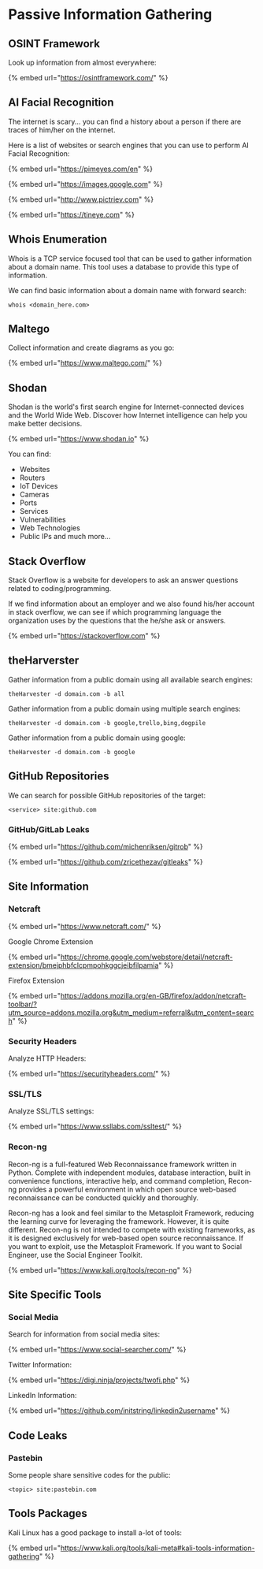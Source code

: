 # Passive Information Gathering

## OSINT Framework

Look up information from almost everywhere:

{% embed url="https://osintframework.com/" %}

## AI Facial Recognition

The internet is scary... you can find a history about a person if there are traces of him/her on the internet.&#x20;

Here is a list of websites or search engines that you can use to perform AI Facial Recognition:

{% embed url="https://pimeyes.com/en" %}

{% embed url="https://images.google.com" %}

{% embed url="http://www.pictriev.com" %}

{% embed url="https://tineye.com" %}

## Whois Enumeration

Whois is a TCP service focused tool that can be used to gather information about a domain name. This tool uses a database to provide this type of information.&#x20;

We can find basic information about a domain name with forward search:

```
whois <domain_here.com>
```

## Maltego

Collect information and create diagrams as you go:

{% embed url="https://www.maltego.com/" %}

## Shodan

Shodan is the world's first search engine for Internet-connected devices and the World Wide Web. Discover how Internet intelligence can help you make better decisions.

{% embed url="https://www.shodan.io" %}

You can find:

* Websites
* Routers
* IoT Devices
* Cameras&#x20;
* Ports&#x20;
* Services
* Vulnerabilities&#x20;
* Web Technologies&#x20;
* Public IPs and much more...

## Stack Overflow

Stack Overflow is a website for developers to ask an answer questions related to coding/programming.

If we find information about an employer and we also found his/her account in stack overflow, we can see if which programming language the organization uses by the questions that the he/she ask or answers.

{% embed url="https://stackoverflow.com" %}

## theHarverster

Gather information from a public domain using all available search engines:

```
theHarvester -d domain.com -b all
```

Gather information from a public domain using multiple search engines:

```
theHarvester -d domain.com -b google,trello,bing,dogpile
```

Gather information from a public domain using google:

```
theHarvester -d domain.com -b google
```

## GitHub Repositories

We can search for possible GitHub repositories of the target:

```
<service> site:github.com
```

### GitHub/GitLab Leaks

{% embed url="https://github.com/michenriksen/gitrob" %}

{% embed url="https://github.com/zricethezav/gitleaks" %}

## Site Information

### Netcraft

{% embed url="https://www.netcraft.com/" %}

Google Chrome Extension

{% embed url="https://chrome.google.com/webstore/detail/netcraft-extension/bmejphbfclcpmpohkggcjeibfilpamia" %}

Firefox Extension

{% embed url="https://addons.mozilla.org/en-GB/firefox/addon/netcraft-toolbar/?utm_source=addons.mozilla.org&utm_medium=referral&utm_content=search" %}

### Security Headers

Analyze HTTP Headers:

{% embed url="https://securityheaders.com/" %}

### SSL/TLS

Analyze SSL/TLS settings:

{% embed url="https://www.ssllabs.com/ssltest/" %}

### Recon-ng

Recon-ng is a full-featured Web Reconnaissance framework written in Python. Complete with independent modules, database interaction, built in convenience functions, interactive help, and command completion, Recon-ng provides a powerful environment in which open source web-based reconnaissance can be conducted quickly and thoroughly.

Recon-ng has a look and feel similar to the Metasploit Framework, reducing the learning curve for leveraging the framework. However, it is quite different. Recon-ng is not intended to compete with existing frameworks, as it is designed exclusively for web-based open source reconnaissance. If you want to exploit, use the Metasploit Framework. If you want to Social Engineer, use the Social Engineer Toolkit.

{% embed url="https://www.kali.org/tools/recon-ng" %}

## Site Specific Tools

### Social Media

Search for information from social media sites:

{% embed url="https://www.social-searcher.com/" %}

Twitter Information:

{% embed url="https://digi.ninja/projects/twofi.php" %}

LinkedIn Information:

{% embed url="https://github.com/initstring/linkedin2username" %}

## Code Leaks

### Pastebin

Some people share sensitive codes for the public:

```
<topic> site:pastebin.com
```

## Tools Packages

Kali Linux has a good package to install a-lot of tools:

{% embed url="https://www.kali.org/tools/kali-meta#kali-tools-information-gathering" %}
